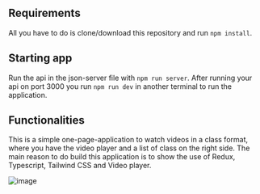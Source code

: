 ## Requirements

All you have to do is clone/download this repository and run `npm install`.

## Starting app

Run the api in the json-server file with `npm run server`.
After running your api on port 3000 you run `npm run dev` in another terminal to run the application.

## Functionalities

This is a simple one-page-application to watch videos in a class format, where you have the video player and a list of class on the right side.
The main reason to do build this application is to show the use of Redux, Typescript, Tailwind CSS and Video player.

![image](https://github.com/FeederStark/Redux-Video/assets/23302466/a8f3dc71-e487-4448-aa45-53540f282e55)
